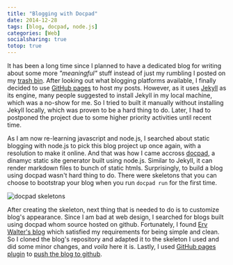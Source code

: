 ```yaml
---
title: "Blogging with Docpad"
date: 2014-12-28
tags: [blog, docpad, node.js]
categories: [Web]
socialsharing: true
totop: true
---
```


It has been a long time since I planned to have a dedicated blog for
writing about some more _"meaningful"_ stuff instead of just
my rumbling I posted on my [trash bin](http://noval78.wordpress.com).
After looking out what blogging platforms available, I finally decided
to use [GitHub pages](https://pages.github.com/)
to host my posts. However, as it uses [Jekyll](https://github.com/jekyll/jekyll)
as its engine, many people suggested to install Jekyll in my local machine, which
was a no-show for me. So I tried to built it
manually without installing Jekyll locally, which was proven to be a
hard thing to do. Later, I had to postponed the project
due to some higher priority activities until recent time.

<!-- Read more -->

As I am now re-learning javascript and node.js, I searched about static
blogging with node.js to pick this blog project up once again, with a resolution
to make it online. And that was how I came accross
[docpad](http://docpad.org), a dinamyc static site generator built
using node.js. Similar to Jekyll, it can render markdown files to
bunch of static htmls. Surprisingly, to build a blog using docpad wasn't hard
thing to do. There were skeletons that you can choose
to bootstrap your blog when you run `docpad run` for the first time.

![docpad skeletons][skeletons]

After creating the skeleton, next thing that is needed to do is to
customize blog's appearance. Since I am bad at web design, I searched
for blogs built using
docpad whom source hosted on github. Fortunately, I found
[Erv Walter's blog](http://www.ewal.net) which satisfied my
requirements for being simple and clean. So I cloned the blog's repository
and adapted it to the skeleton I used and did some minor changes,
and _voila_ here it is. Lastly, I
used [GitHub pages plugin](https://docpad.org/plugin/ghpages)
to [push the blog to github](http://seethroughtrees.github.io/posts/github-pages-with-docpad/).

[skeletons]: /img/docpad-run-skeleton.png
